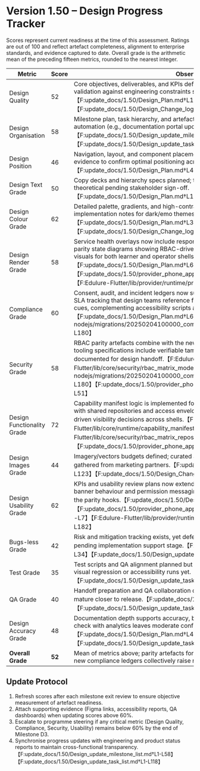 # Version 1.50 – Design Progress Tracker

Scores represent current readiness at the time of this assessment. Ratings are out of 100 and reflect artefact completeness, alignment to enterprise standards, and evidence captured to date. Overall grade is the arithmetic mean of the preceding fifteen metrics, rounded to the nearest integer.

| Metric | Score | Observations |
| --- | --- | --- |
| Design Quality | 52 | Core objectives, deliverables, and KPIs defined for mobile and web, but further validation against engineering constraints still pending.【F:update_docs/1.50/Design_Plan.md†L13-L34】【F:update_docs/1.50/Design_Change_log.md†L4-L22】 |
| Design Organisation | 58 | Milestone plan, task hierarchy, and artefact governance outlined, yet tooling automation (e.g., documentation portal updates) remains unverified.【F:update_docs/1.50/Design_update_milestone_list.md†L3-L48】【F:update_docs/1.50/Design_update_task_list.md†L5-L41】 |
| Design Position | 46 | Navigation, layout, and component placements documented, but requires usability test evidence to confirm optimal positioning across breakpoints.【F:update_docs/1.50/Design_Plan.md†L49-L109】 |
| Design Text Grade | 50 | Copy decks and hierarchy specs planned; translation/localisation workflows still theoretical pending stakeholder sign-off.【F:update_docs/1.50/Design_Plan.md†L107-L114】 |
| Design Colour Grade | 62 | Detailed palette, gradients, and high-contrast treatments available with implementation notes for dark/emo themes.【F:update_docs/1.50/Design_Plan.md†L39-L47】【F:update_docs/1.50/Design_Change_log.md†L24-L31】 |
| Design Render Grade | 58 | Service health overlays now include responsive Flutter banner mocks plus provider parity state diagrams showing RBAC-driven lock states, arming teams with annotated visuals for both learner and operator shells.【F:update_docs/1.50/Design_Plan.md†L67-L74】【F:update_docs/1.50/provider_phone_app_updates/rbac_contracts.md†L1-L51】【F:Edulure-Flutter/lib/provider/runtime/provider_capability_bridge.dart†L1-L182】 |
| Compliance Grade | 60 | Consent, audit, and incident ledgers now surface encrypted evidence payloads and SLA tracking that design teams reference for privacy dashboards and governance cues, complementing accessibility scripts awaiting execution evidence.【F:update_docs/1.50/Design_Plan.md†L65-L74】【F:backend-nodejs/migrations/20250204100000_compliance_audit_consent_incidents.js†L1-L180】 |
| Security Grade | 58 | RBAC parity artefacts combine with the new audit/incident repositories so operator tooling specifications include verifiable tamper-evidence and escalation flows documented for design handoff.【F:Edulure-Flutter/lib/core/security/rbac_matrix_models.dart†L1-L214】【F:backend-nodejs/migrations/20250204100000_compliance_audit_consent_incidents.js†L1-L180】【F:update_docs/1.50/provider_phone_app_updates/rbac_contracts.md†L1-L51】 |
| Design Functionality Grade | 72 | Capability manifest logic is implemented for both consumer and provider audiences, with shared repositories and access envelopes ensuring parity telemetry and RBAC-driven visibility decisions across shells.【F:Edulure-Flutter/lib/core/runtime/capability_manifest_repository.dart†L1-L104】【F:Edulure-Flutter/lib/core/security/rbac_matrix_repository.dart†L1-L164】【F:update_docs/1.50/provider_phone_app_updates/rbac_contracts.md†L1-L51】 |
| Design Images Grade | 44 | Imagery/vectors budgets defined; curated asset set and optimisation metrics still to be gathered from marketing partners.【F:update_docs/1.50/Design_Plan.md†L107-L123】【F:update_docs/1.50/Design_Change_log.md†L32-L35】 |
| Design Usability Grade | 62 | KPIs and usability review plans now extend to provider personas, aligning manifest banner behaviour and permission messaging for operator use cases documented in the parity hooks.【F:update_docs/1.50/Design_Plan.md†L13-L22】【F:update_docs/1.50/provider_phone_app_updates/provider_app_change_log.md†L1-L7】【F:Edulure-Flutter/lib/provider/runtime/provider_capability_bridge.dart†L1-L182】 |
| Bugs-less Grade | 42 | Risk and mitigation tracking exists, yet defect triage dashboards and QA findings are pending implementation support stage.【F:update_docs/1.50/Design_Plan.md†L23-L34】【F:update_docs/1.50/Design_update_milestone_list.md†L41-L48】 |
| Test Grade | 35 | Test scripts and QA alignment planned but not executed; no evidence of automated visual regression or accessibility runs yet.【F:update_docs/1.50/Design_update_task_list.md†L89-L117】 |
| QA Grade | 40 | Handoff preparation and QA collaboration defined; coverage metrics and sign-offs will mature closer to release.【F:update_docs/1.50/Design_Plan.md†L128-L136】【F:update_docs/1.50/Design_update_task_list.md†L97-L117】 |
| Design Accuracy Grade | 48 | Documentation depth supports accuracy, but absence of measurement data or cross-check with analytics leaves moderate confidence.【F:update_docs/1.50/Design_Plan.md†L49-L109】【F:update_docs/1.50/Design_update_task_list.md†L41-L87】 |
| **Overall Grade** | **52** | Mean of metrics above; parity artefacts for provider RBAC, capability health, and the new compliance ledgers collectively raise readiness across incident response tooling. |

## Update Protocol
1. Refresh scores after each milestone exit review to ensure objective measurement of artefact readiness.
2. Attach supporting evidence (Figma links, accessibility reports, QA dashboards) when updating scores above 60%.
3. Escalate to programme steering if any critical metric (Design Quality, Compliance, Security, Usability) remains below 60% by the end of Milestone D3.
4. Synchronise progress updates with engineering and product status reports to maintain cross-functional transparency.【F:update_docs/1.50/Design_update_milestone_list.md†L1-L58】【F:update_docs/1.50/Design_update_task_list.md†L1-L118】

